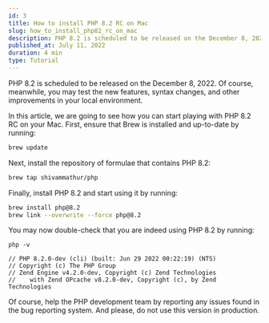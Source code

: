 ```yaml
---
id: 3
title: How to install PHP 8.2 RC on Mac
slug: how_to_install_php82_rc_on_mac
description: PHP 8.2 is scheduled to be released on the December 8, 2022. Of course, meanwhile, you may test the new features, syntax changes, and other improvements in your local environment.
published_at: July 11, 2022
duration: 4 min
type: Tutorial
---
```


PHP 8.2 is scheduled to be released on the December 8, 2022. Of course, meanwhile, you may test the new features, syntax changes, and other improvements in your local environment.

In this article, we are going to see how you can start playing with PHP 8.2 RC on your Mac. First, ensure that Brew is installed and up-to-date by running:

```bash
brew update
```

Next, install the repository of formulae that contains PHP 8.2:

```bash
brew tap shivammathur/php
```

Finally, install PHP 8.2 and start using it by running:

```bash
brew install php@8.2
brew link --overwrite --force php@8.2
```

You may now double-check that you are indeed using PHP 8.2 by running:

```
php -v

// PHP 8.2.0-dev (cli) (built: Jun 29 2022 00:22:19) (NTS)
// Copyright (c) The PHP Group
// Zend Engine v4.2.0-dev, Copyright (c) Zend Technologies
//    with Zend OPcache v8.2.0-dev, Copyright (c), by Zend Technologies
```

Of course, help the PHP development team by reporting any issues found in the bug reporting system. And please, do not use this version in production.
